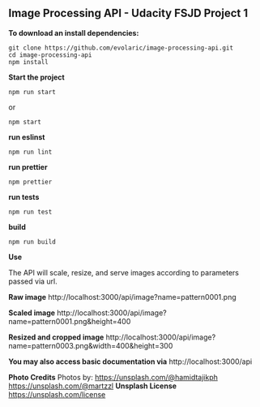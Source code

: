 ## Image Processing API - Udacity FSJD Project 1

**To download an install dependencies:**

    git clone https://github.com/evolaric/image-processing-api.git
    cd image-processing-api
    npm install
    
**Start the project**

    npm run start

or

    npm start

**run eslinst**

    npm run lint

**run prettier**

    npm prettier

**run tests**

    npm run test

**build**

    npm run build

**Use**

The API will scale, resize, and serve images according to parameters passed via url.

**Raw image**
http://localhost:3000/api/image?name=pattern0001.png

**Scaled image**
http://localhost:3000/api/image?name=pattern0001.png&height=400

**Resized and cropped image**
http://localhost:3000/api/image?name=pattern0003.png&width=400&height=300

**You may also access basic documentation via**
http://localhost:3000/api

**Photo Credits**
Photos by:
https://unsplash.com/@hamidtajikph
https://unsplash.com/@martzzl
**Unsplash License**
https://unsplash.com/license
